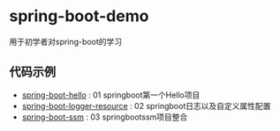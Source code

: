 # spring-boot-demo
  用于初学者对spring-boot的学习  
  
## 代码示例
* [spring-boot-hello](https://github.com/handsomewlb/spring-boot-demo/tree/master/spring-boot-helloworld) : 01 springboot第一个Hello项目
* [spring-boot-logger-resource](https://github.com/handsomewlb/spring-boot-demo/tree/master/spring-boot-logger-resource) : 02 springboot日志以及自定义属性配置
* [spring-boot-ssm](https://github.com/handsomewlb/spring-boot-demo/tree/master/spring-boot-ssm) : 03 springbootssm项目整合

  
